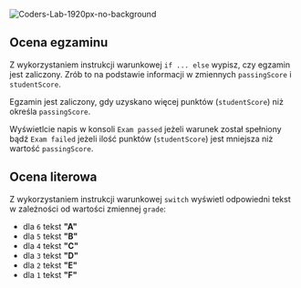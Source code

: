 ![Coders-Lab-1920px-no-background](https://user-images.githubusercontent.com/30623667/104709394-2cabee80-571f-11eb-9518-ea6a794e558e.png)


## Ocena egzaminu

Z wykorzystaniem instrukcji warunkowej `if ... else` wypisz, czy egzamin jest zaliczony. Zrób to na podstawie informacji w zmiennych `passingScore` i `studentScore`.

Egzamin jest zaliczony, gdy uzyskano więcej punktów (`studentScore`) niż określa `passingScore`.

Wyświetlcie napis w konsoli `Exam passed` jeżeli warunek został spełniony bądź `Exam failed` jeżeli ilość punktów (`studentScore`) jest mniejsza niż wartość `passingScore`.


## Ocena literowa

Z wykorzystaniem instrukcji warunkowej `switch` wyświetl odpowiedni tekst w zależności od wartości zmiennej `grade`:

- dla `6` tekst **"A"**
- dla `5` tekst **"B"**
- dla `4` tekst **"C"**
- dla `3` tekst **"D"**
- dla `2` tekst **"E"**
- dla `1` tekst **"F"**
